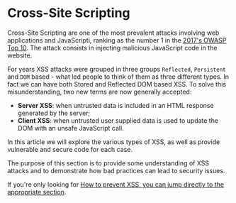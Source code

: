 Cross-Site Scripting
====================

Cross-Site Scripting are one of the most prevalent attacks involving web
applications and JavaScripti, ranking as the number 1 in the [2017's OWASP
Top 10][1].
The attack consists in injecting malicious JavaScript code in the website.

For years XSS attacks were grouped in three groups `Reflected`, `Persistent` and
`DOM` based - what led people to think of them as three different types. In fact
we can have both Stored and Reflected DOM based XSS. To solve this
misunderstanding, two new terms are now generally accepted:

* **Server XSS**: when untrusted data is included in an HTML response generated
  by the server;
* **Client XSS**: when untrusted user supplied data is used to update the DOM
  with an unsafe JavaScript call.

In this article we will explore the various types of XSS, as well as provide
vulnerable and secure code for each case.

The purpose of this section is to provide some understanding of XSS attacks and
to demonstrate how bad practices can lead to security issues.

If you're only looking for [How to prevent XSS, you can jump directly to the
appropriate section][2].

[1]: https://www.owasp.org/index.php/Top_10_2017-Top_10
[2]: ./how-to-prevent.md